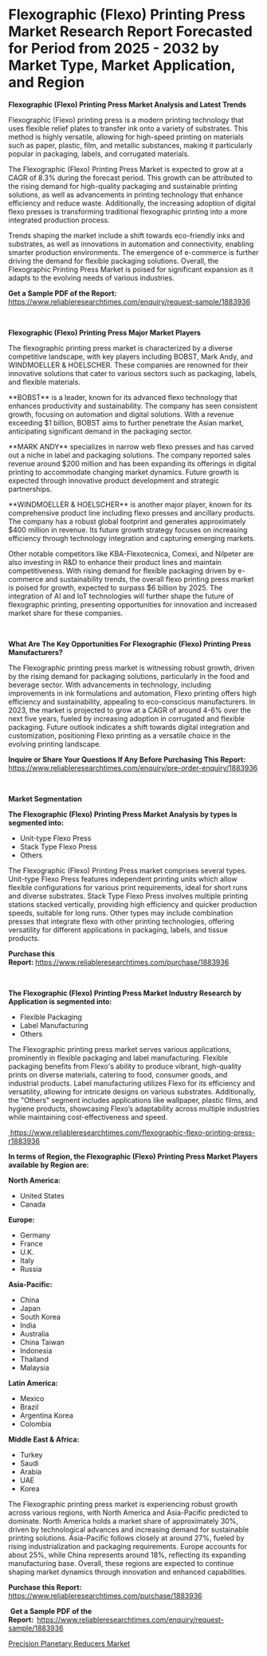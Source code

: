 <p><h1>Flexographic (Flexo) Printing Press Market Research Report Forecasted for Period from 2025 -  2032 by Market Type, Market Application, and Region</h1></p><p><strong>Flexographic (Flexo) Printing Press Market Analysis and Latest Trends</strong></p>
<p><p>Flexographic (Flexo) printing press is a modern printing technology that uses flexible relief plates to transfer ink onto a variety of substrates. This method is highly versatile, allowing for high-speed printing on materials such as paper, plastic, film, and metallic substances, making it particularly popular in packaging, labels, and corrugated materials.</p><p>The Flexographic (Flexo) Printing Press Market is expected to grow at a CAGR of 8.3% during the forecast period. This growth can be attributed to the rising demand for high-quality packaging and sustainable printing solutions, as well as advancements in printing technology that enhance efficiency and reduce waste. Additionally, the increasing adoption of digital flexo presses is transforming traditional flexographic printing into a more integrated production process. </p><p>Trends shaping the market include a shift towards eco-friendly inks and substrates, as well as innovations in automation and connectivity, enabling smarter production environments. The emergence of e-commerce is further driving the demand for flexible packaging solutions. Overall, the Flexographic Printing Press Market is poised for significant expansion as it adapts to the evolving needs of various industries.</p></p>
<p><strong>Get a Sample PDF of the Report:&nbsp;</strong> <a href="https://www.reliableresearchtimes.com/enquiry/request-sample/1883936?utm_campaign=2185&utm_medium=2&utm_source=Github&utm_content=ia&utm_term=01032025&utm_id=flexographic-flexo-printing-press">https://www.reliableresearchtimes.com/enquiry/request-sample/1883936</a></p>
<p>&nbsp;</p>
<p><strong>Flexographic (Flexo) Printing Press Major Market Players</strong></p>
<p><p>The flexographic printing press market is characterized by a diverse competitive landscape, with key players including BOBST, Mark Andy, and WINDMOELLER & HOELSCHER. These companies are renowned for their innovative solutions that cater to various sectors such as packaging, labels, and flexible materials.</p><p>**BOBST** is a leader, known for its advanced flexo technology that enhances productivity and sustainability. The company has seen consistent growth, focusing on automation and digital solutions. With a revenue exceeding $1 billion, BOBST aims to further penetrate the Asian market, anticipating significant demand in the packaging sector.</p><p>**MARK ANDY** specializes in narrow web flexo presses and has carved out a niche in label and packaging solutions. The company reported sales revenue around $200 million and has been expanding its offerings in digital printing to accommodate changing market dynamics. Future growth is expected through innovative product development and strategic partnerships.</p><p>**WINDMOELLER & HOELSCHER** is another major player, known for its comprehensive product line including flexo presses and ancillary products. The company has a robust global footprint and generates approximately $400 million in revenue. Its future growth strategy focuses on increasing efficiency through technology integration and capturing emerging markets.</p><p>Other notable competitors like KBA-Flexotecnica, Comexi, and Nilpeter are also investing in R&D to enhance their product lines and maintain competitiveness. With rising demand for flexible packaging driven by e-commerce and sustainability trends, the overall flexo printing press market is poised for growth, expected to surpass $6 billion by 2025. The integration of AI and IoT technologies will further shape the future of flexographic printing, presenting opportunities for innovation and increased market share for these companies.</p></p>
<p>&nbsp;</p>
<p><strong>What Are The Key Opportunities For Flexographic (Flexo) Printing Press Manufacturers?</strong></p>
<p><p>The Flexographic printing press market is witnessing robust growth, driven by the rising demand for packaging solutions, particularly in the food and beverage sector. With advancements in technology, including improvements in ink formulations and automation, Flexo printing offers high efficiency and sustainability, appealing to eco-conscious manufacturers. In 2023, the market is projected to grow at a CAGR of around 4-6% over the next five years, fueled by increasing adoption in corrugated and flexible packaging. Future outlook indicates a shift towards digital integration and customization, positioning Flexo printing as a versatile choice in the evolving printing landscape.</p></p>
<p><strong>Inquire or Share Your Questions If Any Before Purchasing This Report:</strong> <a href="https://www.reliableresearchtimes.com/enquiry/pre-order-enquiry/1883936?utm_campaign=2185&utm_medium=2&utm_source=Github&utm_content=ia&utm_term=01032025&utm_id=flexographic-flexo-printing-press">https://www.reliableresearchtimes.com/enquiry/pre-order-enquiry/1883936</a></p>
<p>&nbsp;</p>
<p><strong>Market Segmentation</strong></p>
<p><strong>The Flexographic (Flexo) Printing Press Market Analysis by types is segmented into:</strong></p>
<p><ul><li>Unit-type Flexo Press</li><li>Stack Type Flexo Press</li><li>Others</li></ul></p>
<p><p>The Flexographic (Flexo) Printing Press market comprises several types. Unit-type Flexo Press features independent printing units which allow flexible configurations for various print requirements, ideal for short runs and diverse substrates. Stack Type Flexo Press involves multiple printing stations stacked vertically, providing high efficiency and quicker production speeds, suitable for long runs. Other types may include combination presses that integrate flexo with other printing technologies, offering versatility for different applications in packaging, labels, and tissue products.</p></p>
<p><strong>Purchase this Report:&nbsp;</strong><a href="https://www.reliableresearchtimes.com/purchase/1883936?utm_campaign=2185&utm_medium=2&utm_source=Github&utm_content=ia&utm_term=01032025&utm_id=flexographic-flexo-printing-press">https://www.reliableresearchtimes.com/purchase/1883936</a></p>
<p>&nbsp;</p>
<p><strong>The Flexographic (Flexo) Printing Press Market Industry Research by Application is segmented into:</strong></p>
<p><ul><li>Flexible Packaging</li><li>Label Manufacturing</li><li>Others</li></ul></p>
<p><p>The Flexographic printing press market serves various applications, prominently in flexible packaging and label manufacturing. Flexible packaging benefits from Flexo's ability to produce vibrant, high-quality prints on diverse materials, catering to food, consumer goods, and industrial products. Label manufacturing utilizes Flexo for its efficiency and versatility, allowing for intricate designs on various substrates. Additionally, the "Others" segment includes applications like wallpaper, plastic films, and hygiene products, showcasing Flexo’s adaptability across multiple industries while maintaining cost-effectiveness and speed.</p></p>
<p><a href="https://www.reliableresearchtimes.com/flexographic-flexo-printing-press-r1883936?utm_campaign=2185&utm_medium=2&utm_source=Github&utm_content=ia&utm_term=01032025&utm_id=flexographic-flexo-printing-press">&nbsp;https://www.reliableresearchtimes.com/flexographic-flexo-printing-press-r1883936</a></p>
<p><strong>In terms of Region, the Flexographic (Flexo) Printing Press Market Players available by Region are:</strong></p>
<p>
    <p> <strong> North America: </strong>
        <ul>
            <li>United States</li>
            <li>Canada</li>
        </ul>
        </p> 
    <p> <strong> Europe: </strong>
        <ul>
            <li>Germany</li>
            <li>France</li>
            <li>U.K.</li>
            <li>Italy</li>
            <li>Russia</li>
        </ul>
        </p> 
    <p> <strong> Asia-Pacific: </strong>
        <ul>
            <li>China</li>
            <li>Japan</li>
            <li>South Korea</li>
            <li>India</li>
            <li>Australia</li>
            <li>China Taiwan</li>
            <li>Indonesia</li>
            <li>Thailand</li>
            <li>Malaysia</li>
        </ul>
        </p> 
    <p> <strong> Latin America: </strong>
        <ul>
            <li>Mexico</li>
            <li>Brazil</li>
            <li>Argentina Korea</li>
            <li>Colombia</li>
        </ul>
        </p> 
    <p> <strong> Middle East & Africa: </strong>
        <ul>
            <li>Turkey</li>
            <li>Saudi</li>
            <li>Arabia</li>
            <li>UAE</li>
            <li>Korea</li>
        </ul>
    </p>
    </p>
<p><p>The Flexographic printing press market is experiencing robust growth across various regions, with North America and Asia-Pacific predicted to dominate. North America holds a market share of approximately 30%, driven by technological advances and increasing demand for sustainable printing solutions. Asia-Pacific follows closely at around 27%, fueled by rising industrialization and packaging requirements. Europe accounts for about 25%, while China represents around 18%, reflecting its expanding manufacturing base. Overall, these regions are expected to continue shaping market dynamics through innovation and enhanced capabilities.</p></p>
<p><strong>Purchase this Report: </strong><a href="https://www.reliableresearchtimes.com/purchase/1883936?utm_campaign=2185&utm_medium=2&utm_source=Github&utm_content=ia&utm_term=01032025&utm_id=flexographic-flexo-printing-press">https://www.reliableresearchtimes.com/purchase/1883936</a></p>
<p>&nbsp;<strong>Get a Sample PDF of the Report:&nbsp;&nbsp;</strong><a href="https://www.reliableresearchtimes.com/enquiry/request-sample/1883936?utm_campaign=2185&utm_medium=2&utm_source=Github&utm_content=ia&utm_term=01032025&utm_id=flexographic-flexo-printing-press">https://www.reliableresearchtimes.com/enquiry/request-sample/1883936</a></p>
<p><strong></strong></p>
<p><p><a href="https://github.com/arionmp/Market-Research-Report-List-5/blob/main/precision-planetary-reducers-market.md?utm_campaign=2185&utm_medium=2&utm_source=Github&utm_content=ia&utm_term=01032025&utm_id=flexographic-flexo-printing-press">Precision Planetary Reducers Market</a></p></p>
